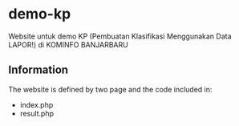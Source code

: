 # demo-kp
Website untuk demo KP (Pembuatan Klasifikasi Menggunakan Data LAPOR!) di KOMINFO BANJARBARU

## Information
The website is defined by two page and the code included in:
- index.php
- result.php
